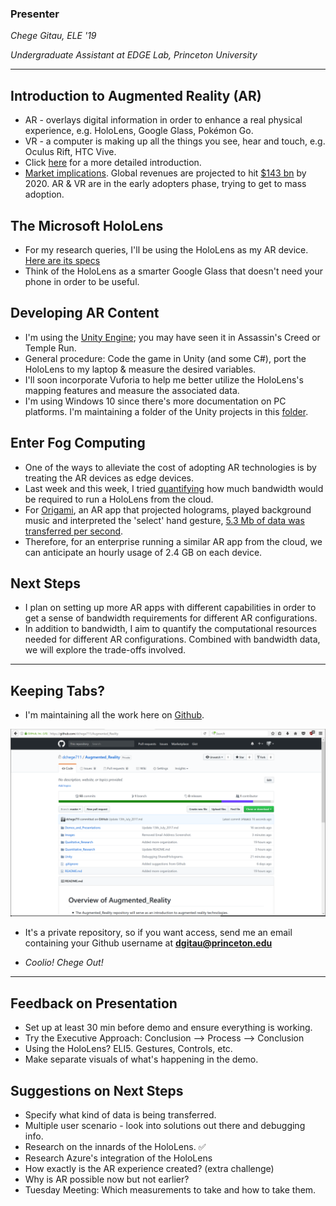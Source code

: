 ### Presenter
*Chege Gitau, ELE '19*

*Undergraduate Assistant at EDGE Lab, Princeton University*

----

## Introduction to Augmented Reality (AR)
* AR - overlays digital information in order to enhance a real physical experience, e.g. HoloLens, Google Glass, Pokémon Go.
* VR - a computer is making up all the things you see, hear and touch, e.g. Oculus Rift, HTC Vive.
* Click [here](https://github.com/dchege711/Augmented_Reality/blob/master/Qualitative_Research/Understanding_AR.md) for a more detailed introduction.
* [Market implications](https://github.com/dchege711/Augmented_Reality/blob/master/Qualitative_Research/Market_Research.md). Global revenues are projected to hit [$143 bn](http://www.idc.com/getdoc.jsp?containerId=prUS42331217) by 2020. AR & VR are in the early adopters phase, trying to get to mass adoption.

## The Microsoft HoloLens
* For my research queries, I'll be using the HoloLens as my AR device. [Here are its specs](https://github.com/dchege711/Augmented_Reality/blob/master/Qualitative_Research/HoloLens_Hardware_Specs.mdown)
* Think of the HoloLens as a smarter Google Glass that doesn't need your phone in order to be useful.

## Developing AR Content
* I'm using the [Unity Engine](https://unity3d.com/); you may have seen it in Assassin's Creed or Temple Run.
* General procedure: Code the game in Unity (and some C#), port the HoloLens to my laptop & measure the desired variables. 
* I'll soon incorporate Vuforia to help me better utilize the HoloLens's mapping features and measure the associated data. 
* I'm using Windows 10 since there's more documentation on PC platforms. I'm maintaining a folder of the Unity projects in this [folder](https://github.com/dchege711/Augmented_Reality/tree/master/Unity).

## Enter Fog Computing
* One of the ways to alleviate the cost of adopting AR technologies is by treating the AR devices as edge devices.
* Last week and this week, I tried [quantifying](https://github.com/dchege711/Augmented_Reality/tree/master/Quantitative_Research) how much bandwidth would be required to run a HoloLens from the cloud.
* For [Origami](https://github.com/dchege711/Augmented_Reality/tree/master/Unity_Tutorials/Origami), an AR app that projected holograms, played background music and interpreted the 'select' hand gesture, [5.3 Mb of data was transferred per second](https://github.com/dchege711/Augmented_Reality/blob/master/Quantitative_Research/README.md).
* Therefore, for an enterprise running a similar AR app from the cloud, we can anticipate an hourly usage of 2.4 GB on each device.

## Next Steps
* I plan on setting up more AR apps with different capabilities in order to get a sense of bandwidth requirements for different AR configurations.
* In addition to bandwidth, I aim to quantify the computational resources needed for different AR configurations. Combined with bandwidth data, we will explore the trade-offs involved.

----

## Keeping Tabs?
* I'm maintaining all the work here on [Github](https://github.com/dchege711/Augmented_Reality).

![Github_Repo_Augmented_Reality](https://github.com/dchege711/Augmented_Reality/blob/master/Images/Github_Repo_Augmented_Reality.PNG)
* It's a private repository, so if you want access, send me an email containing your Github username at **dgitau@princeton.edu**

* *Coolio! Chege Out!*

-----

## Feedback on Presentation
* Set up at least 30 min before demo and ensure everything is working.
* Try the Executive Approach: Conclusion --> Process --> Conclusion
* Using the HoloLens? ELI5. Gestures, Controls, etc.
* Make separate visuals of what's happening in the demo.

## Suggestions on Next Steps
* Specify what kind of data is being transferred.
* Multiple user scenario - look into solutions out there and debugging info.
* Research on the innards of the HoloLens. :white_check_mark:
* Research Azure's integration of the HoloLens
* How exactly is the AR experience created? (extra challenge)
* Why is AR possible now but not earlier?
* Tuesday Meeting: Which measurements to take and how to take them.
